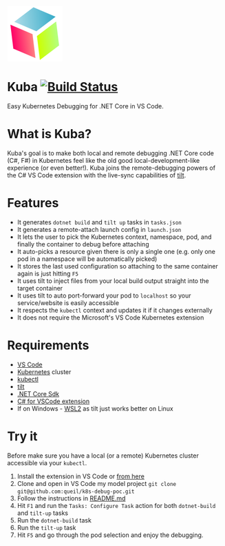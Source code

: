 ![Kuba](/media/kuba.128.png) 

# Kuba [![Build Status](https://dev.azure.com/queil/kuba/_apis/build/status/queil.kuba?branchName=master)](https://dev.azure.com/queil/kuba/_build/latest?definitionId=1&branchName=master)

Easy Kubernetes Debugging for .NET Core in VS Code.



# What is Kuba?

Kuba's goal is to make both local and remote debugging .NET Core code (C#, F#) in Kubernetes feel like the old good local-development-like experience (or even better!). Kuba joins the remote-debugging powers of the C# VS Code extension with the live-sync capabilities of [tilt](https://tilt.dev/).

# Features

* It generates `dotnet build` and `tilt up` tasks in `tasks.json`
* It generates a remote-attach launch config in `launch.json`
* It lets the user to pick the Kubernetes context, namespace, pod, and finally the container to debug before attaching
* It auto-picks a resource given there is only a single one (e.g. only one pod in a namespace will be automatically picked)
* It stores the last used configuration so attaching to the same container again is just hitting `F5`  
* It uses tilt to inject files from your local build output straight into the target container
* It uses tilt to auto port-forward your pod to `localhost` so your service/website is easily accessible
* It respects the `kubectl` context and updates it if it changes externally
* It does not require the Microsoft's VS Code Kubernetes extension

# Requirements

* [VS Code](https://code.visualstudio.com/)
* [Kubernetes](https://kubernetes.io/) cluster
* [kubectl](https://kubernetes.io/docs/reference/kubectl/overview/)
* [tilt](https://tilt.dev/)
* [.NET Core Sdk](https://dotnet.microsoft.com/download)
* [C# for VSCode extension](https://github.com/OmniSharp/omnisharp-vscode)
* If on Windows - [WSL2](https://docs.microsoft.com/en-us/windows/wsl/wsl2-install) as tilt just works better on Linux

# Try it

Before make sure you have a local (or a remote) Kubernetes cluster accessible via your `kubectl`.

1. Install the extension in VS Code or [from here](https://marketplace.visualstudio.com/items?itemName=queil.kuba)
2. Clone and open in VS Code my model project `git clone git@github.com:queil/k8s-debug-poc.git`
3. Follow the instructions in [README.md](https://github.com/queil/k8s-debug-poc/blob/master/README.md)
4. Hit `F1` and run the `Tasks: Configure Task` action for both `dotnet-build` and `tilt-up` tasks
5. Run the `dotnet-build` task
6. Run the `tilt-up` task
7. Hit `F5` and go through the pod selection and enjoy the debugging.


